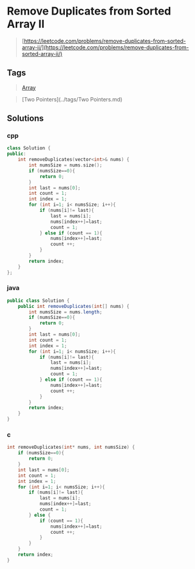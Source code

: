 # Remove Duplicates from Sorted Array II

> [https://leetcode.com/problems/remove-duplicates-from-sorted-array-ii/](https://leetcode.com/problems/remove-duplicates-from-sorted-array-ii/)

## Tags

> [Array](../tags/Array.md)

> [Two Pointers](../tags/Two Pointers.md)

## Solutions

### cpp

```cpp
class Solution {
public:
    int removeDuplicates(vector<int>& nums) {
        int numsSize = nums.size();
        if (numsSize==0){
            return 0;
        }
        int last = nums[0];
        int count = 1;
        int index = 1;
        for (int i=1; i< numsSize; i++){
            if (nums[i]!= last){
                last = nums[i];
                nums[index++]=last;
                count = 1;
            } else if (count == 1){
                nums[index++]=last;
                count ++;
            }
        }
        return index;
    }
};
```

### java

```java
public class Solution {
    public int removeDuplicates(int[] nums) {
        int numsSize = nums.length;
        if (numsSize==0){
            return 0;
        }
        int last = nums[0];
        int count = 1;
        int index = 1;
        for (int i=1; i< numsSize; i++){
            if (nums[i]!= last){
                last = nums[i];
                nums[index++]=last;
                count = 1;
            } else if (count == 1){
                nums[index++]=last;
                count ++;
            }
        }
        return index;
    }
}
```

### c

```c
int removeDuplicates(int* nums, int numsSize) {
    if (numsSize==0){
        return 0;
    }
    int last = nums[0];
    int count = 1;
    int index = 1;
    for (int i=1; i< numsSize; i++){
        if (nums[i]!= last){
            last = nums[i];
            nums[index++]=last;
            count = 1;
        } else {
            if (count == 1){
                nums[index++]=last;
                count ++;
            }
        }
    }
    return index;
}
```